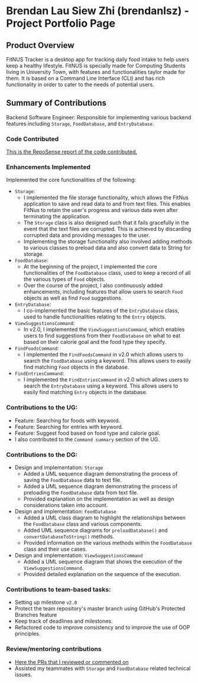 # Brendan Lau Siew Zhi (brendanlsz) - Project Portfolio Page

## Product Overview
FitNUS Tracker is a desktop app for tracking daily food intake to help users keep a healthy lifestyle. 
FitNUS is specially made for Computing Students living in University Town, with features and 
functionalities taylor made for them. It is based on a Command Line Interface (CLI) and has 
rich functionality in order to cater to the needs of potential users.


## Summary of Contributions
Backend Software Engineer: Responsible for implementing various backend features including
`Storage`, `FoodDatabase`, and `EntryDatabase`.

### Code Contributed

[This is the RepoSense report of the code contributed.](https://nus-cs2113-ay2122s1.github.io/tp-dashboard/?search=&sort=groupTitle&sortWithin=title&timeframe=commit&mergegroup=&groupSelect=groupByRepos&breakdown=true&checkedFileTypes=docs~functional-code~test-code~other&since=2021-09-25&tabOpen=true&tabType=authorship&tabAuthor=brendanlsz&tabRepo=AY2122S1-CS2113T-W12-1%2Ftp%5Bmaster%5D&authorshipIsMergeGroup=false&authorshipFileTypes=docs~functional-code~test-code~other&authorshipIsBinaryFileTypeChecked=false)


### Enhancements Implemented

Implemented the core functionalities of the following:
- `Storage`: 
  - I implemented the file storage functionality, which allows the FitNus application to save and read data 
  to and from text files. This enables FitNus to retain the user's progress and various data
  even after terminating the application. 
  - The `Storage` class is also designed such that it fails
  gracefully in the event that the text files are corrupted. This is achieved by discarding corrupted 
  data and providing messages to the user.
  - Implementing the storage functionality also involved adding methods to various classes to
  preload data and also convert data to String for storage.
- `FoodDatabase`: 
  - At the beginning of the project, I implemented the core functionalities of the `FoodDatabase` 
  class, used to keep a record of all the various types of `Food` objects. 
  - Over the course of the project, 
  I also continuously added enhancements, including features that allow users to search `Food` objects 
  as well as find `Food` suggestions.
- `EntryDatabase`: 
  - I co-implemented the basic features of the `EntryDatabase` class, used to handle 
  functionalities relating to the `Entry` objects.
- `ViewSuggestionsCommand`: 
  - In v2.0, I implemented the `ViewSuggestionsCommand`, which enables users
  to find suggestions from their `FoodDatabase` on what to eat based on their calorie goal and 
  the food type they specify.
- `FindFoodsCommand`: 
  - I implemented the `FindFoodsCommand` in v2.0 which allows users to search the
  `FoodDatabase` using a keyword. This allows users to easily find matching `Food` objects in the database.
- `FindEntriesCommand`: 
  - I implemented the `FindEntriesCommand` in v2.0 which allows users to search the
  `EntryDatabase` using a keyword. This allows users to easily find matching `Entry` objects in the database.


### Contributions to the UG:
- Feature: Searching for foods with keyword.
- Feature: Searching for entries with keyword.
- Feature: Suggest food based on food type and calorie goal.
- I also contributed to the `Command summary` section of the UG.

### Contributions to the DG:
- Design and implementation: `Storage`
  - Added a UML sequence diagram demonstrating the process of saving the `FoodDatabase`
  data to text file.
  - Added a UML sequence diagram demonstrating the process of preloading the `FoodDatabase`
  data from text file.
  - Provided explanation on the implementation as well as design considerations taken into account.
- Design and implementation: `FoodDatabase`
  - Added a UML class diagram to highlight the relationships between the `FoodDatabase` 
  class and various components.
  - Added UML sequence diagrams for `preloadDatabase()` and `convertDatabaseToString()` methods.
  - Provided information on the various methods within the `FoodDatabase` class and their use cases.
- Design and implementation: `ViewSuggestionsCommand`
  - Added a UML sequence diagram that shows the execution of the 
  `ViewSuggestionsCommand`.
  - Provided detailed explanation on the sequence of the execution.

### Contributions to team-based tasks:

- Setting up milestone `v2.0`
- Protect the team repository's master branch using GitHub's Protected Branches feature
- Keep track of deadlines and milestones.
- Refactored code to improve consistency and to improve the use of OOP principles.

### Review/mentoring contributions

- [Here the PRs that I reviewed or commented on](https://github.com/AY2122S1-CS2113T-W12-1/tp/pulls?q=is%3Apr+commenter%3Abrendanlsz+)
- Assisted my teammates with `Storage` and `FoodDatabase` related technical issues.


